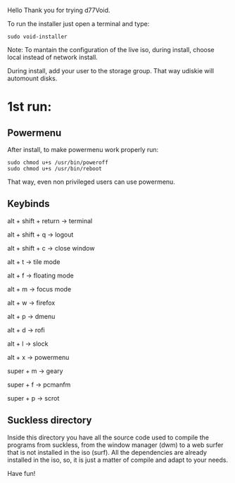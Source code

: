 Hello
Thank you for trying d77Void.

To run the installer just open a terminal and type:

```
sudo void-installer
```

Note: 
To mantain the configuration of the live iso, during install, choose local instead of network install.

During install, add your user to the storage group. That way udiskie will automount disks.


# 1st run:

## Powermenu

After install, to make powermenu work properly run:

```
sudo chmod u+s /usr/bin/poweroff
sudo chmod u+s /usr/bin/reboot
```

That way, even non privileged users can use powermenu.

## Keybinds

alt + shift + return -> terminal

alt + shift + q -> logout

alt + shift + c -> close window

alt + t -> tile mode

alt + f -> floating mode

alt + m -> focus mode

alt + w -> firefox

alt + p -> dmenu

alt + d -> rofi

alt + l -> slock

alt + x -> powermenu

super + m -> geary

super + f -> pcmanfm

super + p -> scrot

## Suckless directory

Inside this directory you have all the source code used to compile the programs from suckless, from the window manager (dwm) to a web surfer that is not installed in the iso (surf).
All the dependencies are already installed in the iso, so, it is just a matter of compile and adapt to your needs.

Have fun!
